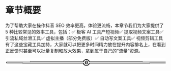 # 章节概要

为了帮助大家在操作抖音 SEO 效率更高，体验更流畅，本章节我们为大家提供了 5 种比较常见的效率工具，包括：✅ 极客 AI 工具产短视频✅ 提取视频文案工具✅ 引流私域丝滑工具✅ 虚拟主播（部分免费版）✅ 自动写文案工具✅ 视频剪辑工具
有了这些宝藏工具加持，大家就可以把更多时间精力放在提升内容排名上，在看到正反馈时甚至可以批量复制和放大效果，拿到属于自己的“流量”资源。

![](img/75a2819e1a58997a8c18fd3150be6c39.png)